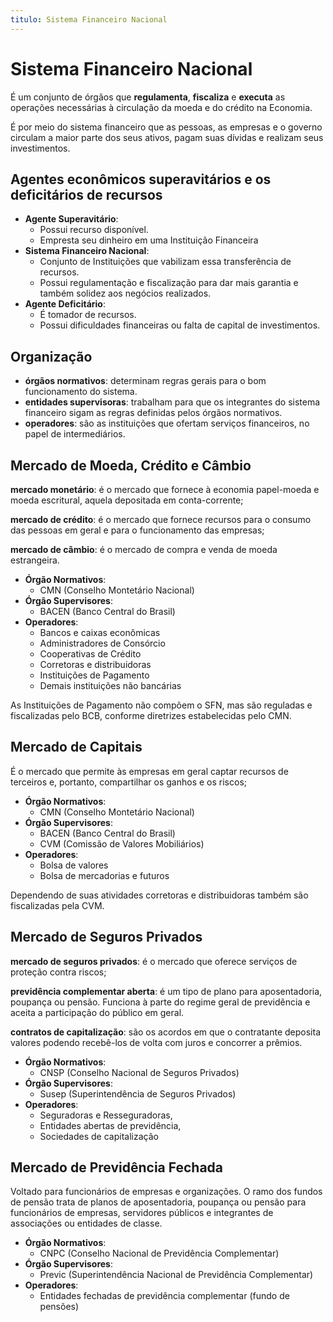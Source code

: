```yaml
---
titulo: Sistema Financeiro Nacional
---
```


# Sistema Financeiro Nacional

É um conjunto de órgãos que **regulamenta**, **fiscaliza** e **executa** as operações necessárias à circulação da moeda e  do crédito na Economia.

É por meio do sistema financeiro que as pessoas, as empresas e o governo circulam a maior parte dos seus ativos, pagam suas dívidas e realizam seus investimentos.

## Agentes econômicos superavitários e os deficitários de recursos

- **Agente Superavitário**:
  - Possui recurso disponível.
  - Empresta seu dinheiro em uma Instituição Financeira
- **Sistema Financeiro Nacional**:
  - Conjunto de Instituições que vabilizam essa transferência de recursos.
  - Possui regulamentação e fiscalização para dar mais garantia e também solidez aos negócios realizados.
- **Agente Deficitário**:
  - É tomador de recursos.
  - Possui dificuldades financeiras ou falta de capital de investimentos.

## Organização

-  **órgãos normativos**: determinam regras gerais para o bom funcionamento do sistema.
-  **entidades supervisoras**: trabalham para que os integrantes do sistema financeiro sigam as regras definidas pelos órgãos normativos.
-  **operadores**: são as instituições que ofertam serviços financeiros, no papel de intermediários.

## Mercado de Moeda, Crédito e Câmbio

**mercado monetário**: é o mercado que fornece à economia papel-moeda e moeda escritural, aquela depositada em conta-corrente;

**mercado de crédito**: é o mercado que fornece recursos para o consumo das pessoas em geral e para o funcionamento das empresas;

**mercado de câmbio**: é o mercado de compra e venda de moeda estrangeira.

- **Órgão Normativos**:
  - CMN (Conselho Montetário Nacional)
- **Órgão Supervisores**:
  - BACEN (Banco Central do Brasil)
- **Operadores**:
  - Bancos e caixas econômicas
  - Administradores de Consórcio
  - Cooperativas de Crédito
  - Corretoras e distribuidoras
  - Instituições de Pagamento
  - Demais instituições não bancárias

As Instituições de Pagamento não compõem o SFN, mas são reguladas e fiscalizadas pelo BCB, conforme diretrizes estabelecidas pelo CMN.

## Mercado de Capitais

É o mercado que permite às empresas em geral captar recursos de terceiros e, portanto, compartilhar os ganhos e os riscos;

- **Órgão Normativos**:
  - CMN (Conselho Montetário Nacional)
- **Órgão Supervisores**:
  - BACEN (Banco Central do Brasil)
  - CVM (Comissão de Valores Mobiliários) 
- **Operadores**:
  - Bolsa de valores
  - Bolsa de mercadorias e futuros

Dependendo de suas atividades corretoras e distribuidoras também são fiscalizadas pela CVM.

## Mercado de Seguros Privados

**mercado de seguros privados**: é o mercado que oferece serviços de proteção contra riscos;

**previdência complementar aberta**: é um tipo de plano para aposentadoria, poupança ou pensão. Funciona à parte do regime geral de previdência e aceita a participação do público em geral.

**contratos de capitalização**: são os acordos em que o contratante deposita valores podendo recebê-los de volta com juros e concorrer a prêmios.

- **Órgão Normativos**:
  - CNSP (Conselho Nacional de Seguros Privados)
- **Órgão Supervisores**:
  - Susep (Superintendência de Seguros Privados)
- **Operadores**:
  - Seguradoras e Resseguradoras,
  - Entidades abertas de previdência,
  - Sociedades de capitalização

## Mercado de Previdência Fechada

Voltado para funcionários de empresas e organizações. O ramo dos fundos de pensão trata de planos de aposentadoria, poupança ou pensão para funcionários de empresas, servidores públicos e integrantes de associações ou entidades de classe.

- **Órgão Normativos**:
  - CNPC (Conselho Nacional de Previdência Complementar)
- **Órgão Supervisores**:
  - Previc (Superintendência Nacional de Previdência Complementar)
- **Operadores**:
  - Entidades fechadas de previdência complementar (fundo de pensões)
